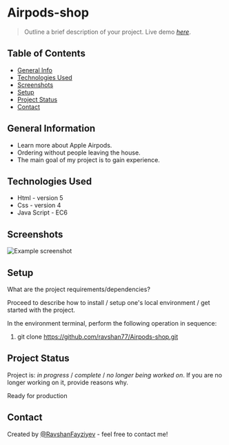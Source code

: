 # Airpods-shop
> Outline a brief description of your project.
> Live demo [_here_](https://shirtshop.netlify.app/). 

## Table of Contents
* [General Info](#general-information)
* [Technologies Used](#technologies-used)
* [Screenshots](#screenshots)
* [Setup](#setup)
* [Project Status](#project-status)
* [Contact](#contact)
<!-- * [License](#license) -->


## General Information
- Learn more about Apple Airpods.
- Ordering without people leaving the house.
- The main goal of my project is to gain experience.


## Technologies Used
- Html - version 5
- Css - version 4
- Java Script - EC6


## Screenshots
![Example screenshot](https://ravshanfayziyev.netlify.app/assets/img/portfolio/airpods.png)
<!-- If you have screenshots you'd like to share, include them here. -->


## Setup
What are the project requirements/dependencies? 

Proceed to describe how to install / setup one's local environment / get started with the project.


In the environment terminal, perform the following operation in sequence:

1) git clone https://github.com/ravshan77/Airpods-shop.git


## Project Status
Project is: _in progress_ / _complete_ / _no longer being worked on_. If you are no longer working on it, provide reasons why.

Ready for production


## Contact
Created by [@RavshanFayziyev](https://ravshanfayziyev.netlify.app/) - feel free to contact me!


<!-- Optional -->
<!-- ## License -->
<!-- This project is open source and available under the [... License](). -->